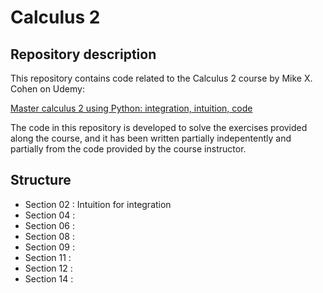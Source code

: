 # Calculus 2

## Repository description

This repository contains code related to the Calculus 2 course by Mike X. Cohen on Udemy:

[Master calculus 2 using Python: integration, intuition, code](https://www.udemy.com/course/pycalc2_x)

The code in this repository is developed to solve the exercises provided along the course, and it has been written partially indepentently and partially from the code provided by the course instructor.

## Structure

- Section 02 : Intuition for integration
- Section 04 : 
- Section 06 : 
- Section 08 : 
- Section 09 : 
- Section 11 : 
- Section 12 : 
- Section 14 : 
